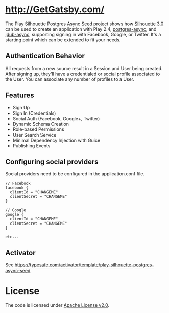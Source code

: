 http://GetGatsby.com/
===================================

The Play Silhouette Postgres Async Seed project shows how [Silhouette 3.0](https://github.com/mohiva/play-silhouette) can be used
to create an application with Play 2.4, [postgres-async](https://github.com/mauricio/postgresql-async), and [jdub-async](https://github.com/KyleU/jdub-async), 
supporting signing in with Facebook, Google, or Twitter. It's a starting point which can be extended to fit your needs.

## Authentication Behavior

All requests from a new source result in a Session and User being created. 
After signing up, they'll have a credentialed or social profile associated to the User.
You can associate any number of profiles to a User.

## Features

* Sign Up
* Sign In (Credentials)
* Social Auth (Facebook, Google+, Twitter)
* Dynamic Schema Creation
* Role-based Permissions
* User Search Service
* Minimal Dependency Injection with Guice
* Publishing Events

## Configuring social providers 
  
Social providers need to be configured in the application.conf file. 
```
// Facebook
facebook {
  clientId = "CHANGEME"
  clientSecret = "CHANGEME"
}
    
// Google
google {
  clientId = "CHANGEME"
  clientSecret = "CHANGEME"
}

etc...
```
  
## Activator

See https://typesafe.com/activator/template/play-silhouette-postgres-async-seed

# License

The code is licensed under [Apache License v2.0](http://www.apache.org/licenses/LICENSE-2.0).
